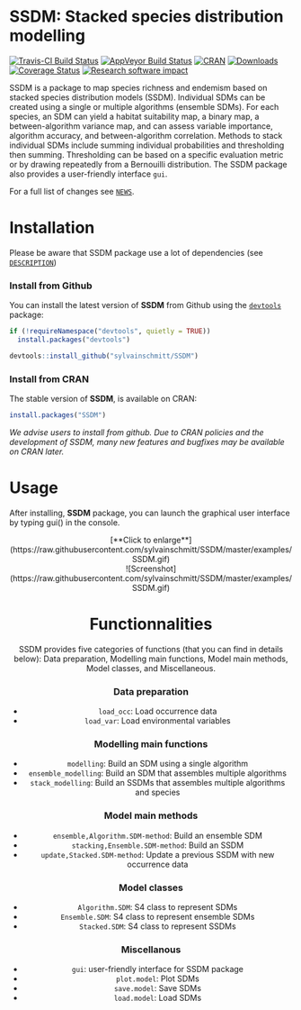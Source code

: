 SSDM: Stacked species distribution modelling
================

[![Travis-CI Build Status](https://travis-ci.org/sylvainschmitt/SSDM.svg?branch=master)](https://travis-ci.org/sylvainschmitt/SSDM) [![AppVeyor Build Status](https://ci.appveyor.com/api/projects/status/github/sylvainschmitt/SSDM?branch=master&svg=true)](https://ci.appveyor.com/project/sylvainschmitt/SSDM) [![CRAN](https://www.r-pkg.org/badges/version/SSDM)](https://CRAN.R-project.org/package=SSDM) [![Downloads](http://cranlogs.r-pkg.org/badges/SSDM?color=brightgreen)](http://www.r-pkg.org/pkg/SSDM) [![Coverage Status](https://img.shields.io/codecov/c/github/sylvainschmitt/SSDM/master.svg)](https://codecov.io/github/sylvainschmitt/SSDM?branch=master) [![Research software impact](http://depsy.org/api/package/cran/SSDM/badge.svg)](http://depsy.org/package/r/SSDM)

SSDM is a package to map species richness and endemism based on stacked species distribution models (SSDM). Individual SDMs can be created using a single or multiple algorithms (ensemble SDMs). For each species, an SDM can yield a habitat suitability map, a binary map, a between-algorithm variance map, and can assess variable importance, algorithm accuracy, and between-algorithm correlation. Methods to stack individual SDMs include summing individual probabilities and thresholding then summing. Thresholding can be based on a specific evaluation metric or by drawing repeatedly from a Bernouilli distribution. The SSDM package also provides a user-friendly interface `gui`.

For a full list of changes see [`NEWS`](./NEWS.md).

Installation
============

Please be aware that SSDM package use a lot of dependencies (see [`DESCRIPTION`](./DESCRIPTION))

### Install from Github

You can install the latest version of **SSDM** from Github using the [`devtools`](https://github.com/hadley/devtools) package:

``` r
if (!requireNamespace("devtools", quietly = TRUE))
  install.packages("devtools")

devtools::install_github("sylvainschmitt/SSDM")
```

### Install from CRAN

The stable version of **SSDM**, is available on CRAN:

``` r
install.packages("SSDM")
```

*We advise users to install from github. Due to CRAN policies and the development of SSDM, many new features and bugfixes may be available on CRAN later.*

Usage
=====

After installing, **SSDM** package, you can launch the graphical user interface by typing gui() in the console.

<center>
[**Click to enlarge**](https://raw.githubusercontent.com/sylvainschmitt/SSDM/master/examples/SSDM.gif)
<center>
![Screenshot](https://raw.githubusercontent.com/sylvainschmitt/SSDM/master/examples/SSDM.gif)

Functionnalities
================

SSDM provides five categories of functions (that you can find in details below): Data preparation, Modelling main functions, Model main methods, Model classes, and Miscellaneous.

### Data preparation

-   `load_occ`: Load occurrence data
-   `load_var`: Load environmental variables

### Modelling main functions

-   `modelling`: Build an SDM using a single algorithm
-   `ensemble_modelling`: Build an SDM that assembles multiple algorithms
-   `stack_modelling`: Build an SSDMs that assembles multiple algorithms and species

### Model main methods

-   `ensemble,Algorithm.SDM-method`: Build an ensemble SDM
-   `stacking,Ensemble.SDM-method`: Build an SSDM
-   `update,Stacked.SDM-method`: Update a previous SSDM with new occurrence data

### Model classes

-   `Algorithm.SDM`: S4 class to represent SDMs
-   `Ensemble.SDM`: S4 class to represent ensemble SDMs
-   `Stacked.SDM`: S4 class to represent SSDMs

### Miscellanous

-   `gui`: user-friendly interface for SSDM package
-   `plot.model`: Plot SDMs
-   `save.model`: Save SDMs
-   `load.model`: Load SDMs
